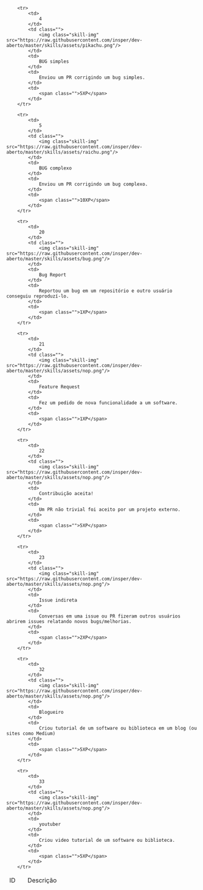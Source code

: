 <table id="skills" class="pure-table pure-table-horizontal">
    <thead>
        <td>ID</td>
        <td></td>
        <td>Descrição</td>
        <td></td>
    </thead>
    <tbody>
    
        <tr>
            <td>
                4
            </td>
            <td class="">
                <img class="skill-img" src="https://raw.githubusercontent.com/insper/dev-aberto/master/skills/assets/pikachu.png"/>
            </td>
            <td>
                BUG simples
            </td>
            <td>
                Enviou um PR corrigindo um bug simples.
            </td>
            <td>
                <span class="">5XP</span>
            </td>
        </tr>
    
        <tr>
            <td>
                5
            </td>
            <td class="">
                <img class="skill-img" src="https://raw.githubusercontent.com/insper/dev-aberto/master/skills/assets/raichu.png"/>
            </td>
            <td>
                BUG complexo
            </td>
            <td>
                Enviou um PR corrigindo um bug complexo.
            </td>
            <td>
                <span class="">10XP</span>
            </td>
        </tr>
    
        <tr>
            <td>
                20
            </td>
            <td class="">
                <img class="skill-img" src="https://raw.githubusercontent.com/insper/dev-aberto/master/skills/assets/bug.png"/>
            </td>
            <td>
                Bug Report
            </td>
            <td>
                Reportou um bug em um repositório e outro usuário conseguiu reproduzí-lo.
            </td>
            <td>
                <span class="">1XP</span>
            </td>
        </tr>
    
        <tr>
            <td>
                21
            </td>
            <td class="">
                <img class="skill-img" src="https://raw.githubusercontent.com/insper/dev-aberto/master/skills/assets/nop.png"/>
            </td>
            <td>
                Feature Request
            </td>
            <td>
                Fez um pedido de nova funcionalidade a um software.
            </td>
            <td>
                <span class="">1XP</span>
            </td>
        </tr>
    
        <tr>
            <td>
                22
            </td>
            <td class="">
                <img class="skill-img" src="https://raw.githubusercontent.com/insper/dev-aberto/master/skills/assets/nop.png"/>
            </td>
            <td>
                Contribuição aceita!
            </td>
            <td>
                Um PR não trivial foi aceito por um projeto externo.
            </td>
            <td>
                <span class="">5XP</span>
            </td>
        </tr>
    
        <tr>
            <td>
                23
            </td>
            <td class="">
                <img class="skill-img" src="https://raw.githubusercontent.com/insper/dev-aberto/master/skills/assets/nop.png"/>
            </td>
            <td>
                Issue indireta
            </td>
            <td>
                Conversas em uma issue ou PR fizeram outros usuários abrirem issues relatando novos bugs/melhorias. 
            </td>
            <td>
                <span class="">2XP</span>
            </td>
        </tr>
    
        <tr>
            <td>
                32
            </td>
            <td class="">
                <img class="skill-img" src="https://raw.githubusercontent.com/insper/dev-aberto/master/skills/assets/nop.png"/>
            </td>
            <td>
                Blogueiro
            </td>
            <td>
                Criou tutorial de um software ou biblioteca em um blog (ou sites como Medium)
            </td>
            <td>
                <span class="">5XP</span>
            </td>
        </tr>
    
        <tr>
            <td>
                33
            </td>
            <td class="">
                <img class="skill-img" src="https://raw.githubusercontent.com/insper/dev-aberto/master/skills/assets/nop.png"/>
            </td>
            <td>
                youtuber
            </td>
            <td>
                Criou video tutorial de um software ou biblioteca.
            </td>
            <td>
                <span class="">5XP</span>
            </td>
        </tr>
    
</tbody>
</table>